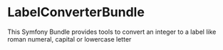 LabelConverterBundle
====================

This Symfony Bundle provides tools to convert an integer to a label like roman numeral, capital or lowercase letter
